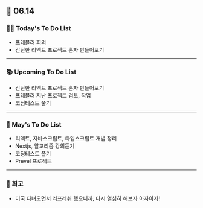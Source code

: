 ## 📆 06.14

### 💁‍♀️ Today's To Do List

- 프레블러 회의
- 간단한 리액트 프로젝트 혼자 만들어보기

---

### 📚 Upcoming To Do List

- 간단한 리액트 프로젝트 혼자 만들어보기
- 프레블러 지난 프로젝트 검토, 작업
- 코딩테스트 풀기

---

### 📌 May's To Do List

- 리액트, 자바스크립트, 타입스크립트 개념 정리
- Nextjs, 알고리즘 강의듣기
- 코딩테스트 풀기
- Prevel 프로젝트

---

### 👀 회고

- 미국 다녀오면서 리프레쉬 했으니까, 다시 열심히 해보자 아자아자!
